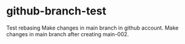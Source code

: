 # github-branch-test
Test rebasing
Make changes in main branch in github account.
Make changes in main branch after creating main-002.
